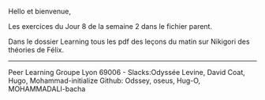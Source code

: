 Hello et bienvenue,

Les exercices du Jour 8 de la semaine 2 dans le fichier parent.

Dans le dossier Learning tous les pdf des leçons du matin sur Nikigori des théories de Félix.

_____________________________________________________________
Peer Learning
Groupe Lyon 69006 -
Slacks:Odyssée Levine, David Coat, Hugo, Mohammad-initialize
Github: Odssey, oseus, Hug-O, MOHAMMADALI-bacha
